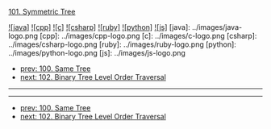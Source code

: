 [101. Symmetric Tree](https://leetcode.com/problems/symmetric-tree/)

[![java]](../java/101-symmetric-tree.md)
[![cpp]](../cpp/101-symmetric-tree.md)
[![c]](../c/101-symmetric-tree.md)
[![csharp]](../csharp/101-symmetric-tree.md)
[![ruby]](../ruby/101-symmetric-tree.md)
[![python]](../python/101-symmetric-tree.md)
[![js]](../js/101-symmetric-tree.md)
[java]: ../images/java-logo.png
[cpp]: ../images/cpp-logo.png
[c]: ../images/c-logo.png
[csharp]: ../images/csharp-logo.png
[ruby]: ../images/ruby-logo.png
[python]: ../images/python-logo.png
[js]: ../images/js-logo.png

- [prev: 100. Same Tree](100-same-tree.md)
- [next: 102. Binary Tree Level Order Traversal](102-binary-tree-level-order-traversal.md)

---


---

- [prev: 100. Same Tree](100-same-tree.md)
- [next: 102. Binary Tree Level Order Traversal](102-binary-tree-level-order-traversal.md)
